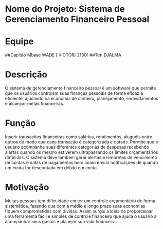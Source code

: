 # Nome do Projeto: Sistema de Gerenciamento Financeiro Pessoal
# Equipe
##Capitão Mbaye WADE ( VICTOR)  21301
##Ten DJALMA 
# Descrição
O sistema de gerenciamento financeiro pessoal é um software que permite que os usuários controlem suas finanças pessoais de forma eficaz e eficiente, ajudando na economia de dinheiro, planejamento, endividamentos e alcançar metas financeiras.
# Função
Inserir transações financeiras como salários, rendimentos, aluguéis entre outros de modo que cada transação é categorizada e datada.
Permite que o usuário acompanhe suas diferentes categorias de despesas recebendo alertas quando os mesmo estiverem ultrapassando os limites orçamentários definidos.
O sistema deve também gerar alertas e lembretes de vencimento de contas e datas de pagamentos bem como enviar notificações de quando um conta for descontada em débito em conta.
# Motivação
Muitas pessoas tem dificuldade em ter um controle orçamentário de forma sistemática, fazendo que com a médio e longo prazo suas economias fiquem comprometidas com dívidas.
Assim surgiu a ideia de proporcionar uma ferramenta fácil e simples de controle financeiro que ajuda o usuário a acompanhar seus gastos e planejar sua vida financeira.
